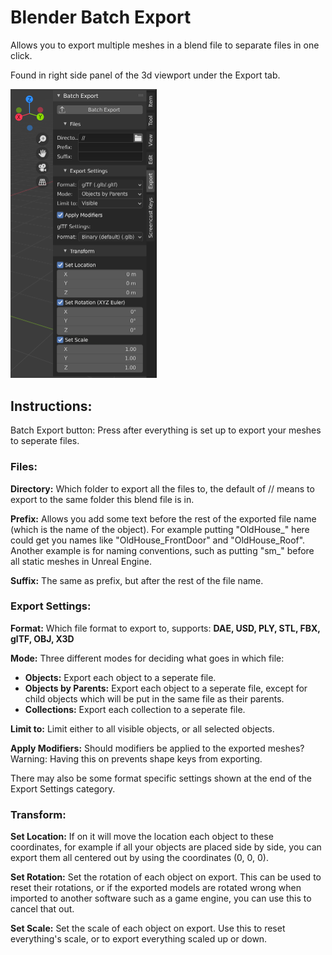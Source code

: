 # Blender Batch Export
Allows you to export multiple meshes in a blend file to separate files in one click.

Found in right side panel of the 3d viewport under the Export tab.

<img src="https://raw.githubusercontent.com/mrtripie/images/main/batch_export_screenshot.png?token=APTGQX267LXCIA4PSEEXMF3AL42XK" width="234"/>

## Instructions:
Batch Export button: Press after everything is set up to export your meshes to seperate files.

### Files:
**Directory:** Which folder to export all the files to, the default of // means to export to the same folder this blend file is in.

**Prefix:** Allows you add some text before the rest of the exported file name (which is the name of the object). For example putting "OldHouse_" here could get you names like "OldHouse_FrontDoor" and "OldHouse_Roof". Another example is for naming conventions, such as putting "sm_" before all static meshes in Unreal Engine.

**Suffix:** The same as prefix, but after the rest of the file name.

### Export Settings:
**Format:** Which file format to export to, supports: **DAE, USD, PLY, STL, FBX, glTF, OBJ, X3D**

**Mode:** Three different modes for deciding what goes in which file:
* **Objects:** Export each object to a seperate file.
* **Objects by Parents:** Export each object to a seperate file, except for child objects which will be put in the same file as their parents.
* **Collections:** Export each collection to a seperate file.

**Limit to:** Limit either to all visible objects, or all selected objects.

**Apply Modifiers:** Should modifiers be applied to the exported meshes? Warning: Having this on prevents shape keys from exporting.

There may also be some format specific settings shown at the end of the Export Settings category.

### Transform:
**Set Location:** If on it will move the location each object to these coordinates, for example if all your objects are placed side by side, you can export them all centered out by using the coordinates (0, 0, 0).

**Set Rotation:** Set the rotation of each object on export. This can be used to reset their rotations, or if the exported models are rotated wrong when imported to another software such as a game engine, you can use this to cancel that out.

**Set Scale:** Set the scale of each object on export. Use this to reset everything's scale, or to export everything scaled up or down.
